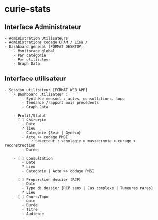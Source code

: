 # curie-stats

## Interface Administrateur
    - Administration Utilisateurs
    - Administrations codage CPAM / Lieu / 
    - Dashboard général [FORMAT DESKTOP]
        - Monitorage global
        - Par catégorie
        - Par utilisateur
        - Graph Data

## Interface utilisateur
    - Session utilisateur [FORMAT WEB APP]
        - Dashboard utilisateur :
            - Synthèse mensuel : actes, consutlations, topo
            - Tendance /rapport mois précédents
            - Graph Data

        - Profil/Statut
        - [ ] Chirurgie
            - Date
            ? lieu
            - Categorie {Sein | Gynéco}
            - Acte >> codage PMSI
                ? Selecteur : senologie > mastectomie > curage > reconstruction
            - Durée

        - [ ] Consultation
            - Date
            ? Lieu
            - Categorie | Acte >> codage PMSI

        - [ ] Preparation dossier (RCP)
            - Date
            - Type de dossier {RCP seno | Cas complexe | Tumeures rares}
            ? Lieu
        - [ ] Cours/Topo
            - Date
            - Durée
            - Titre
            - Audience